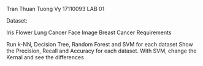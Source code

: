 Tran Thuan Tuong Vy 17110093
LAB 01

Dataset:

Iris Flower
Lung Cancer
Face Image
Breast Cancer
Requirements

Run k-NN, Decision Tree, Random Forest and SVM for each dataset
Show the Precision, Recall and Accuracy for each dataset.
With SVM, change the Kernal and see the differences
